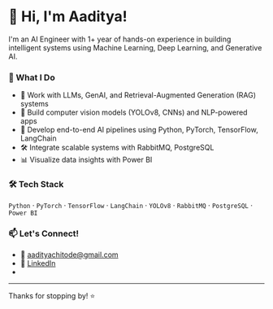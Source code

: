 # 👋 Hi, I'm Aaditya!

I'm an AI Engineer with 1+ year of hands-on experience in building intelligent systems using Machine Learning, Deep Learning, and Generative AI.

### 🚀 What I Do
- 💬 Work with LLMs, GenAI, and Retrieval-Augmented Generation (RAG) systems
- 🧠 Build computer vision models (YOLOv8, CNNs) and NLP-powered apps
- 🧰 Develop end-to-end AI pipelines using Python, PyTorch, TensorFlow, LangChain
- 🛠️ Integrate scalable systems with RabbitMQ, PostgreSQL
- 📊 Visualize data insights with Power BI

### 🛠 Tech Stack
`Python` · `PyTorch` · `TensorFlow` · `LangChain` · `YOLOv8` · `RabbitMQ` · `PostgreSQL` · `Power BI`

### 📫 Let's Connect!
- 📧 [aadityachitode@gmail.com](mailto:aadityachitode@gmail.com)
- 💼 [LinkedIn](https://www.linkedin.com/in/aaditya-chitode/)
- 
---

Thanks for stopping by! ⭐️
